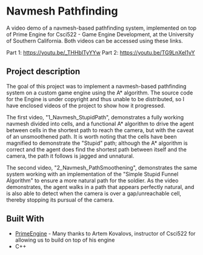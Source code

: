# Navmesh Pathfinding

A video demo of a navmesh-based pathfinding system, implemented on top of Prime Engine for Csci522 - Game Engine Development, at the University of Southern California. Both videos can be accessed using these links.

Part 1: https://youtu.be/_THHblTyYYw
Part 2: https://youtu.be/TG9LnXeI1yY

## Project description

The goal of this project was to implement a navmesh-based pathfinding system on a custom game engine using the A* algorithm. The source code for the Engine is under copyright and thus unable to be distributed, so I have enclosed videos of the project to show how it progressed.

The first video, "1_Navmesh_StupidPath", demonstrates a fully working navmesh divided into cells, and a functional A* algorithm to drive the agent between cells in the shortest path to reach the camera, but with the caveat of an unsmoothened path. It is worth noting that the cells have been magnified to demonstrate the "Stupid" path; although the A* algorithm is correct and the agent does find the shortest path between itself and the camera, the path it follows is jagged and unnatural.

The second video, "2_Navmesh_PathSmoothening", demonstrates the same system working with an implementation of the "Simple Stupid Funnel Algorithm" to ensure a more natural path for the soldier. As the video demonstrates, the agent walks in a path that appears perfectly natural, and is also able to detect when the camera is over a gap/unreachable cell, thereby stopping its pursual of the camera.

## Built With

* [PrimeEngine](https://sites.google.com/site/artemscode/home) - Many thanks to Artem Kovalovs, instructor of Csci522 for allowing us to build on top of his engine
* C++
